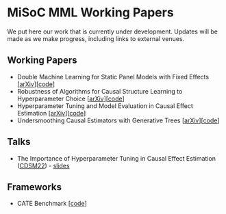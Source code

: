 # MiSoC MML Working Papers

We put here our work that is currently under development. Updates will be made as we make progress, including links to external venues.

## Working Papers
- Double Machine Learning for Static Panel Models with Fixed Effects [[arXiv](https://arxiv.org/abs/2312.08174)][[code](https://github.com/POLSEAN/XTDML)]
- Robustness of Algorithms for Causal Structure Learning to Hyperparameter Choice [[arXiv](https://arxiv.org/abs/2310.18212)][[code](https://github.com/misoc-mml/hyperparams-causal-discovery)]
- Hyperparameter Tuning and Model Evaluation in Causal Effect Estimation [[arXiv](https://arxiv.org/abs/2303.01412)][[code](https://github.com/misoc-mml/hyperparam-sensitivity)]
- Undersmoothing Causal Estimators with Generative Trees [[arXiv](http://arxiv.org/abs/2203.08570)][[code](https://github.com/misoc-mml/undersmoothing-data-augmentation)]

## Talks
- The Importance of Hyperparameter Tuning in Causal Effect Estimation ([CDSM22](https://www.causalscience.org/meeting/programme/programme-2022/)) - [slides](Model%20Selection%20in%20Causal%20Effect%20Estimation%20-%20CDSM22.pdf)

## Frameworks
- CATE Benchmark [[code](https://github.com/misoc-mml/cate-benchmark)]
